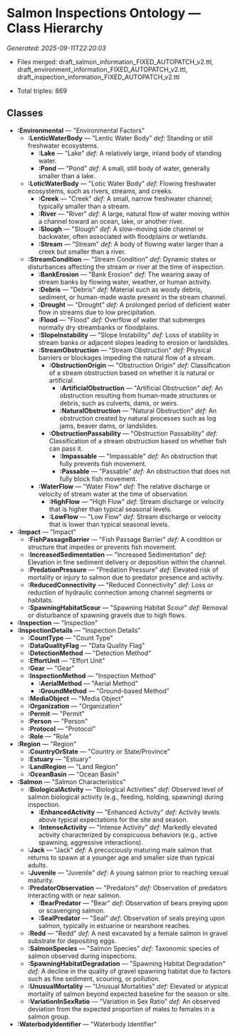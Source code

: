 # Salmon Inspections Ontology — Class Hierarchy

_Generated: 2025-09-11T22:20:03_

- Files merged: draft_salmon_information_FIXED_AUTOPATCH_v2.ttl, draft_environment_information_FIXED_AUTOPATCH_v2.ttl, draft_inspection_information_FIXED_AUTOPATCH_v2.ttl

- Total triples: 869

## Classes

- **:Environmental** — "Environmental Factors"
  - **:LenticWaterBody** — "Lentic Water Body"
    _def:_ Standing or still freshwater ecosystems.
    - **:Lake** — "Lake"
      _def:_ A relatively large, inland body of standing water.
    - **:Pond** — "Pond"
      _def:_ A small, still body of water, generally smaller than a lake.
  - **:LoticWaterBody** — "Lotic Water Body"
    _def:_ Flowing freshwater ecosystems, such as rivers, streams, and creeks.
    - **:Creek** — "Creek"
      _def:_ A small, narrow freshwater channel; typically smaller than a stream.
    - **:River** — "River"
      _def:_ A large, natural flow of water moving within a channel toward an ocean, lake, or another river.
    - **:Slough** — "Slough"
      _def:_ A slow-moving side channel or backwater, often associated with floodplains or wetlands.
    - **:Stream** — "Stream"
      _def:_ A body of flowing water larger than a creek but smaller than a river.
  - **:StreamCondition** — "Stream Condition"
    _def:_ Dynamic states or disturbances affecting the stream or river at the time of inspection.
    - **:BankErosion** — "Bank Erosion"
      _def:_ The wearing away of stream banks by flowing water, weather, or human activity.
    - **:Debris** — "Debris"
      _def:_ Material such as woody debris, sediment, or human-made waste present in the stream channel.
    - **:Drought** — "Drought"
      _def:_ A prolonged period of deficient water flow in streams due to low precipitation.
    - **:Flood** — "Flood"
      _def:_ Overflow of water that submerges normally dry streambanks or floodplains.
    - **:SlopeInstability** — "Slope Instability"
      _def:_ Loss of stability in stream banks or adjacent slopes leading to erosion or landslides.
    - **:StreamObstruction** — "Stream Obstruction"
      _def:_ Physical barriers or blockages impeding the natural flow of a stream.
      - **:ObstructionOrigin** — "Obstruction Origin"
        _def:_ Classification of a stream obstruction based on whether it is natural or artificial.
        - **:ArtificialObstruction** — "Artificial Obstruction"
          _def:_ An obstruction resulting from human-made structures or debris, such as culverts, dams, or weirs.
        - **:NaturalObstruction** — "Natural Obstruction"
          _def:_ An obstruction created by natural processes such as log jams, beaver dams, or landslides.
      - **:ObstructionPassability** — "Obstruction Passability"
        _def:_ Classification of a stream obstruction based on whether fish can pass it.
        - **:Impassable** — "Impassable"
          _def:_ An obstruction that fully prevents fish movement.
        - **:Passable** — "Passable"
          _def:_ An obstruction that does not fully block fish movement.
    - **:WaterFlow** — "Water Flow"
      _def:_ The relative discharge or velocity of stream water at the time of observation.
      - **:HighFlow** — "High Flow"
        _def:_ Stream discharge or velocity that is higher than typical seasonal levels.
      - **:LowFlow** — "Low Flow"
        _def:_ Stream discharge or velocity that is lower than typical seasonal levels.
- **:Impact** — "Impact"
  - **:FishPassageBarrier** — "Fish Passage Barrier"
    _def:_ A condition or structure that impedes or prevents fish movement.
  - **:IncreasedSedimentation** — "Increased Sedimentation"
    _def:_ Elevation in fine sediment delivery or deposition within the channel.
  - **:PredationPressure** — "Predation Pressure"
    _def:_ Elevated risk of mortality or injury to salmon due to predator presence and activity.
  - **:ReducedConnectivity** — "Reduced Connectivity"
    _def:_ Loss or reduction of hydraulic connection among channel segments or habitats.
  - **:SpawningHabitatScour** — "Spawning Habitat Scour"
    _def:_ Removal or disturbance of spawning gravels due to high flows.
- **:Inspection** — "Inspection"
- **:InspectionDetails** — "Inspection Details"
  - **:CountType** — "Count Type"
  - **:DataQualityFlag** — "Data Quality Flag"
  - **:DetectionMethod** — "Detection Method"
  - **:EffortUnit** — "Effort Unit"
  - **:Gear** — "Gear"
  - **:InspectionMethod** — "Inspection Method"
    - **:AerialMethod** — "Aerial Method"
    - **:GroundMethod** — "Ground-based Method"
  - **:MediaObject** — "Media Object"
  - **:Organization** — "Organization"
  - **:Permit** — "Permit"
  - **:Person** — "Person"
  - **:Protocol** — "Protocol"
  - **:Role** — "Role"
- **:Region** — "Region"
  - **:CountryOrState** — "Country or State/Province"
  - **:Estuary** — "Estuary"
  - **:LandRegion** — "Land Region"
  - **:OceanBasin** — "Ocean Basin"
- **:Salmon** — "Salmon Characteristics"
  - **:BiologicalActivity** — "Biological Activities"
    _def:_ Observed level of salmon biological activity (e.g., feeding, holding, spawning) during inspection.
    - **:EnhancedActivity** — "Enhanced Activity"
      _def:_ Activity levels above typical expectations for the site and season.
    - **:IntenseActivity** — "Intense Activity"
      _def:_ Markedly elevated activity characterized by conspicuous behaviors (e.g., active spawning, aggressive interactions).
  - **:Jack** — "Jack"
    _def:_ A precociously maturing male salmon that returns to spawn at a younger age and smaller size than typical adults.
  - **:Juvenile** — "Juvenile"
    _def:_ A young salmon prior to reaching sexual maturity.
  - **:PredatorObservation** — "Predators"
    _def:_ Observation of predators interacting with or near salmon.
    - **:BearPredator** — "Bear"
      _def:_ Observation of bears preying upon or scavenging salmon.
    - **:SealPredator** — "Seal"
      _def:_ Observation of seals preying upon salmon, typically in estuarine or nearshore reaches.
  - **:Redd** — "Redd"
    _def:_ A nest excavated by a female salmon in gravel substrate for depositing eggs.
  - **:SalmonSpecies** — "Salmon Species"
    _def:_ Taxonomic species of salmon observed during inspections.
  - **:SpawningHabitatDegradation** — "Spawning Habitat Degradation"
    _def:_ A decline in the quality of gravel spawning habitat due to factors such as fine sediment, scouring, or pollution.
  - **:UnusualMortality** — "Unusual Mortalities"
    _def:_ Elevated or atypical mortality of salmon beyond expected baseline for the season or site.
  - **:VariationInSexRatio** — "Variation in Sex Ratio"
    _def:_ An observed deviation from the expected proportion of males to females in a salmon group.
- **:WaterbodyIdentifier** — "Waterbody Identifier"